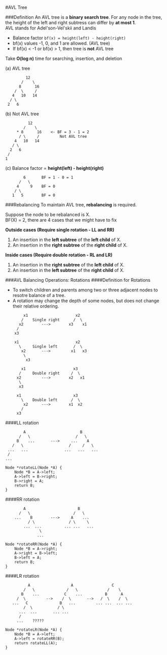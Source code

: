 #AVL Tree

###Definition
An AVL tree is a **binary search tree**. For any node in the tree, the height of the left and right subtress can differ by **at most 1**.  
AVL stands for Adel'son-Vel'skii and Landis

* Balance factor `bf(x) = height(left) - height(right)`
* bf(x) values -1, 0, and 1 are allowed. (AVL tree)
* If bf(x) < -1 or bf(x) > 1, then tree is **not** AVL tree

Take **O(log n)** time for searching, insertion, and deletion

(a) AVL tree

```
		 12
	   /    \
	  8      16
    /  \     /
   4   10   14
  / \
 2   6
```

(b) Not AVL tree

```
		  12
		/    \
     * 8      16	<- BF = 3 - 1 = 2
      / \     /			Not AVL tree
    4   10   14
   / \
  2   6
 /
1
```

(c) Balance factor = **height(left) - height(right)**

```
		6		BF = 1 - 0 = 1
	  /   \
     4     9	BF = 0
    / \
   1   5		BF = 0
```

###Rebalancing
To maintain AVL tree, **rebalancing** is required.

Suppose the node to be rebalanced is X.  
BF(X) = 2, there are 4 cases that we might have to fix

**Outside cases (Require single rotation - LL and RR)**  
1) An insertion in the **left subtree** of the **left child** of X.  
2) An insertion in the **right subtree** of the **right child** of X.

**Inside cases (Require double rotation - RL and LR)**  
1) An insertion in the **right subtree** of the **left child** of X.  
2) An insertion in the **left subtree** of the **right child** of X.

###AVL Balancing Operations: Rotations
####Definition for Rotations
* To switch children and parents among two or three adjacent nodes to resotre balance of a tree.
* A rotation may change the depth of some nodes, but does not change their relative ordering.

```
		x1					   x2
	   /	Single right      /  \
	  x2		--->		x3    x1
	 /
	x3
```
```
	x1						   x2
	  \		Single left		  /  \
	   x2		--->		 x1   x3
		\
		 x3
```
```
	   x1					  x3
	  /		Double right	 /  \
	 x2			--->		x2   x1
	  \
	  x3
```
```
     x1					      x3
	   \	Double left		 /  \
		x2		--->		x1  x2
	   /
	 x3
```

####LL rotation
```
		A						 B
	  /   \					   /   \
     B    ...		--->	 ...    A
   /   \					/	  /   \
 ...   ...				  ...	...   ...
 /
...
```
```
Node *rotateLL(Node *A) {
	Node *B = A->left;
	A->left = B->right;
	B->right = A;
	return B;
}
```

####RR rotation
```
	    A					    B
	  /   \					  /   \
    ...    B		--->	 A    ...
	      / \			    / \     \
        ...  ...	      ... ...   ...
			   \
			  ...
```
```
Node *rotateRR(Node *A) {
	Node *B = A->right;
	A->right = B->left;
	B->left = A;
	return B;
}
```

####LR rotation
```
		  A					 A			       C
	    /   \			   /   \		     /    \
       B    ...      	  C    ...          B      A
     /  \		  -->    /  \		-->   /  \    /  \
   ...   C         	    B   ...         ... ...  ... ...
        /  \	   	   / \
      ...  ...	 	 ... ...
	  /
     ...	?????
```
```
Node *rotateLR(Node *A) {
	Node *B = A->left;
	A->left = rotateRR(B);
	return rotateLL(A);
}
```
